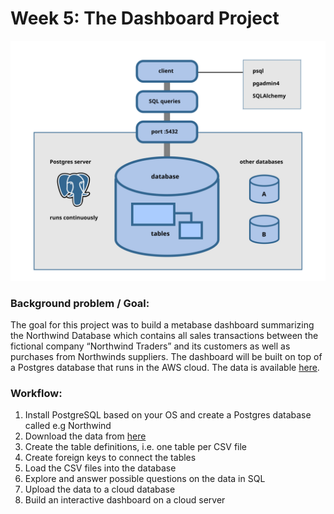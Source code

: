 # Week 5: The Dashboard Project

![Dashboard](https://github.com/pbamoo/Dashboard_Northwind/blob/main/Images/postgres.svg)
   
### Background problem / Goal:
The goal for this project was to build a metabase dashboard summarizing the Northwind Database which contains all sales transactions between the fictional company “Northwind Traders” and its customers as well as purchases from Northwinds suppliers. The dashboard will be built on top of a Postgres database that runs in the AWS cloud.
The data is available [here](https://github.com/pawlodkowski/northwind_data_clean).

### Workflow:
1. Install PostgreSQL based on your OS and create a Postgres database called e.g Northwind
2. Download the data from [here](https://github.com/pawlodkowski/northwind_data_clean)
3. Create the table definitions, i.e. one table per CSV file
4. Create foreign keys to connect the tables
5. Load the CSV files into the database
6. Explore and answer possible questions on the data in SQL
7. Upload the data to a cloud database
8. Build an interactive dashboard on a cloud server
